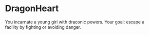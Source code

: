 # DragonHeart

You incarnate a young girl with draconic powers.
Your goal: escape a facility by fighting or avoiding danger.
